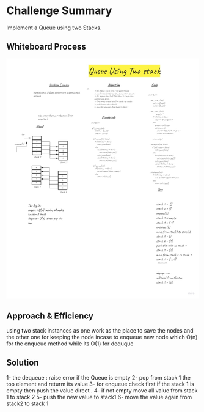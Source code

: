 # Challenge Summary
Implement a Queue using two Stacks.

## Whiteboard Process
![Challenge 11](./Challenge11.jpg)

## Approach & Efficiency
using two stack instances as one work as the place to save the nodes and the other one for keeping the  node incase to enqueue new node  which O(n) for the enqueue method while its O(1) for dequque

## Solution
1- the dequeue :  raise error if the Queue is empty
2- pop from stack 1 the top element and returm its value
3- for  enqueue check first if the  stack 1 is empty then push the value direct .
4- if not empty move all value from stack 1 to stack 2
5- push the new value to stack1
6-  move the value again from stack2 to stack 1
